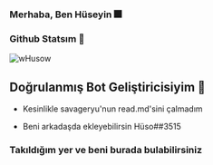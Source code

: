 ### Merhaba, Ben Hüseyin 🎆

### Github Statsım  📌

![wHusow](https://github-readme-stats.vercel.app/api?username=wHusow&show_icons=true&theme=dark)

## Doğrulanmış Bot Geliştiricisiyim 🎇

- Kesinlikle savageryu'nun read.md'sini çalmadım

- Beni arkadaşda ekleyebilirsin Hüso##3515

### Takıldığım yer ve beni burada bulabilirsiniz

